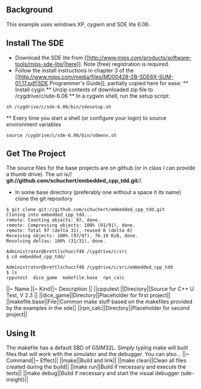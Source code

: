 ## Background
This example uses windows XP, cygwin and SDE lite 6.06.

## Install The SDE
* Download the SDE lite from [[http://www.mips.com/products/software-tools/mips-sde-lite/|here]]. Note (free) registration is required.
* Follow the install instructions in chapter 3 of the [[http://www.mips.com/media/files/MD00428-2B-SDE6X-SUM-01.17.pdf|SDE Programmer's Guide]], partially copied here for ease:
** Install cygin
** Unzip contents of downloaded zip file to /cygdrive/c/sde-6.06
** In a cygwin shell, run the setup script: 
```
sh /cygdrive/c/sde-6.06/bin/sdesetup.sh
```
** Every time you start a shell (or configure your login) to source environment variables
```
source /cygdrive/c/sde-6.06/bin/sdeenv.sh
```

## Get The Project
The source files for the base projects are on github (or in class I can provide a thumb drive). The uri is// **git://github.com/schuchert/embedded_cpp_tdd.git**//.
* In some base directory (preferably one without a space it its name) clone the git repository
```
$ git clone git://github.com/schuchert/embedded_cpp_tdd.git
Cloning into embedded_cpp_tdd...
remote: Counting objects: 97, done.
remote: Compressing objects: 100% (91/91), done.
remote: Total 97 (delta 31), reused 0 (delta 0)
Receiving objects: 100% (97/97), 76.19 KiB, done.
Resolving deltas: 100% (31/31), done.

Administrator@brettlschuccf48 /cygdrive/c/src
$ cd embedded_cpp_tdd/

Administrator@brettlschuccf48 /cygdrive/c/src/embedded_cpp_tdd
$ ls
cpputest  dice_game  makefile.base  rpn_calc
```
||~ Name ||~ Kind||~ Description ||
||cpputest ||Directory||Source for C++ U Test, V 2.3 ||
||dice_game||Directory||Placeholder for first project||
||makefile.base||File||Common make stuff based on the makefiles provided by the examples in the sde||
||rpn_calc||Directory||Placeholder for second project||

## Using It
The makefile has a default SBD of GSIM32L. Simply typing make will built files that will work with the simulator and the debugger. You can also...
||~ Command||~ Effect||
||make||Build and link||
||make clean||Clean all files created during the build||
||make run||Build if necessary and execute the tests||
||make debug||Build if necessary and start the visual debugger (sde-insight)||
